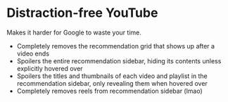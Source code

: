 # Distraction-free YouTube

Makes it harder for Google to waste your time.

* Completely removes the recommendation grid that shows up after a video ends
* Spoilers the entire recommendation sidebar, hiding its contents unless explicitly hovered over
* Spoilers the titles and thumbnails of each video and playlist in the recommendation sidebar, only revealing them when hovered over
* Completely removes reels from recommendation sidebar (lmao)
